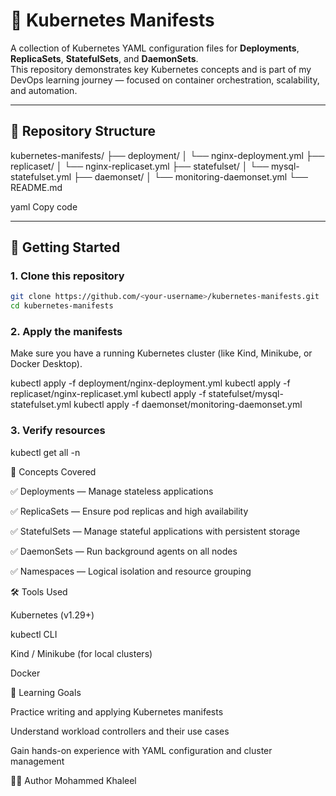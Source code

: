 # 🧩 Kubernetes Manifests

A collection of Kubernetes YAML configuration files for **Deployments**, **ReplicaSets**, **StatefulSets**, and **DaemonSets**.  
This repository demonstrates key Kubernetes concepts and is part of my DevOps learning journey — focused on container orchestration, scalability, and automation.

---

## 📁 Repository Structure

kubernetes-manifests/
├── deployment/
│ └── nginx-deployment.yml
├── replicaset/
│ └── nginx-replicaset.yml
├── statefulset/
│ └── mysql-statefulset.yml
├── daemonset/
│ └── monitoring-daemonset.yml
└── README.md

yaml
Copy code

---

## 🚀 Getting Started

### 1. Clone this repository
```bash
git clone https://github.com/<your-username>/kubernetes-manifests.git
cd kubernetes-manifests
```
### 2. Apply the manifests

Make sure you have a running Kubernetes cluster (like Kind, Minikube, or Docker Desktop).

kubectl apply -f deployment/nginx-deployment.yml
kubectl apply -f replicaset/nginx-replicaset.yml
kubectl apply -f statefulset/mysql-statefulset.yml
kubectl apply -f daemonset/monitoring-daemonset.yml

### 3. Verify resources
kubectl get all -n <namespace>

🧠 Concepts Covered

✅ Deployments — Manage stateless applications

✅ ReplicaSets — Ensure pod replicas and high availability

✅ StatefulSets — Manage stateful applications with persistent storage

✅ DaemonSets — Run background agents on all nodes

✅ Namespaces — Logical isolation and resource grouping

🛠️ Tools Used

Kubernetes (v1.29+)

kubectl CLI

Kind / Minikube (for local clusters)

Docker

📘 Learning Goals

Practice writing and applying Kubernetes manifests

Understand workload controllers and their use cases

Gain hands-on experience with YAML configuration and cluster management

👨‍💻 Author
Mohammed Khaleel
